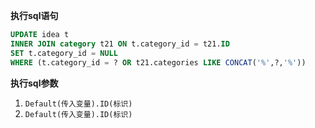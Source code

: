 <p class="panel-title"><b>执行sql语句</b></p>

```sql
UPDATE idea t 
INNER JOIN category t21 ON t.category_id = t21.ID 
SET t.category_id = NULL
WHERE (t.category_id = ? OR t21.categories LIKE CONCAT('%',?,'%'))
```

<p class="panel-title"><b>执行sql参数</b></p>

1. `Default(传入变量).ID(标识)`
2. `Default(传入变量).ID(标识)`

